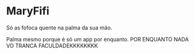 # MaryFifi

Só as fofoca quente na palma da sua mão.

Palma mesmo porque é só um app por enquanto. POR ENQUANTO NADA VO TRANCA FACULDADEKKKKKKKK
